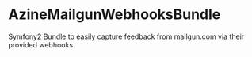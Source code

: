 AzineMailgunWebhooksBundle
==========================

Symfony2 Bundle to easily capture feedback from mailgun.com via their provided webhooks
